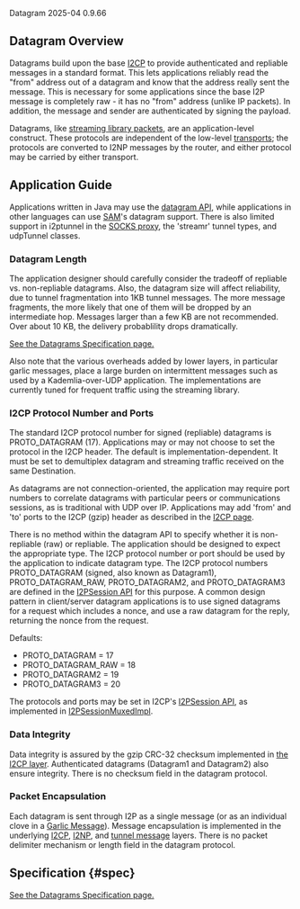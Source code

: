  Datagram 2025-04 0.9.66 

## Datagram Overview

Datagrams build upon the base [I2CP]() to provide
authenticated and repliable messages in a standard format. This lets
applications reliably read the \"from\" address out of a datagram and
know that the address really sent the message. This is necessary for
some applications since the base I2P message is completely raw - it has
no \"from\" address (unlike IP packets). In addition, the message and
sender are authenticated by signing the payload.

Datagrams, like [streaming library
packets](), are an application-level
construct. These protocols are independent of the low-level
[transports](); the protocols are converted
to I2NP messages by the router, and either protocol may be carried by
either transport.

## Application Guide

Applications written in Java may use the [datagram
API](), while applications in other languages can
use [SAM]()\'s datagram support. There is also
limited support in i2ptunnel in the [SOCKS
proxy](), the \'streamr\' tunnel types, and
udpTunnel classes.

### Datagram Length

The application designer should carefully consider the tradeoff of
repliable vs. non-repliable datagrams. Also, the datagram size will
affect reliability, due to tunnel fragmentation into 1KB tunnel
messages. The more message fragments, the more likely that one of them
will be dropped by an intermediate hop. Messages larger than a few KB
are not recommended. Over about 10 KB, the delivery probablility drops
dramatically.

[See the Datagrams Specification
page.]()

Also note that the various overheads added by lower layers, in
particular garlic messages, place a large burden on intermittent
messages such as used by a Kademlia-over-UDP application. The
implementations are currently tuned for frequent traffic using the
streaming library.

### I2CP Protocol Number and Ports

The standard I2CP protocol number for signed (repliable) datagrams is
PROTO_DATAGRAM (17). Applications may or may not choose to set the
protocol in the I2CP header. The default is implementation-dependent. It
must be set to demultiplex datagram and streaming traffic received on
the same Destination.

As datagrams are not connection-oriented, the application may require
port numbers to correlate datagrams with particular peers or
communications sessions, as is traditional with UDP over IP.
Applications may add \'from\' and \'to\' ports to the I2CP (gzip) header
as described in the [I2CP page](#format).

There is no method within the datagram API to specify whether it is
non-repliable (raw) or repliable. The application should be designed to
expect the appropriate type. The I2CP protocol number or port should be
used by the application to indicate datagram type. The I2CP protocol
numbers PROTO_DATAGRAM (signed, also known as Datagram1),
PROTO_DATAGRAM_RAW, PROTO_DATAGRAM2, and PROTO_DATAGRAM3 are defined in
the [I2PSession API]() for this purpose. A
common design pattern in client/server datagram applications is to use
signed datagrams for a request which includes a nonce, and use a raw
datagram for the reply, returning the nonce from the request.

Defaults:

- PROTO_DATAGRAM = 17
- PROTO_DATAGRAM_RAW = 18
- PROTO_DATAGRAM2 = 19
- PROTO_DATAGRAM3 = 20

The protocols and ports may be set in I2CP\'s [I2PSession
API](), as implemented in
[I2PSessionMuxedImpl]().

### Data Integrity

Data integrity is assured by the gzip CRC-32 checksum implemented in
[the I2CP layer](#format). Authenticated datagrams
(Datagram1 and Datagram2) also ensure integrity. There is no checksum
field in the datagram protocol.

### Packet Encapsulation

Each datagram is sent through I2P as a single message (or as an
individual clove in a [Garlic
Message]()). Message encapsulation is
implemented in the underlying [I2CP](),
[I2NP](), and [tunnel
message]() layers. There is no packet
delimiter mechanism or length field in the datagram protocol.

## Specification {#spec}

[See the Datagrams Specification
page.]()



